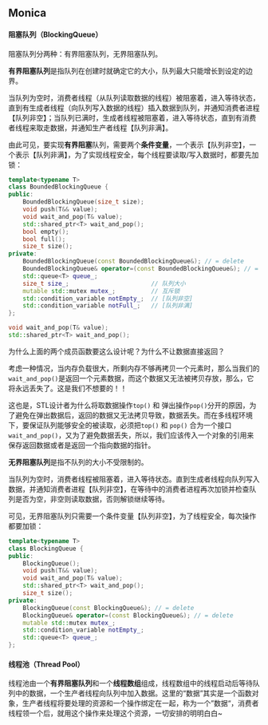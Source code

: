## Monica

#### 阻塞队列（BlockingQueue）

阻塞队列分两种：有界阻塞队列，无界阻塞队列。

**有界阻塞队列**是指队列在创建时就确定它的大小，队列最大只能增长到设定的边界。

​	当队列为空时，消费者线程（从队列读取数据的线程）被阻塞着，进入等待状态，直到有生成者线程（向队列写入数据的线程）插入数据到队列，并通知消费者进程【队列非空】；当队列已满时，生成者线程被阻塞着，进入等待状态，直到有消费者线程来取走数据，并通知生产者线程【队列非满】。

​	由此可见，要实现**有界阻塞**队列，需要两个**条件变量**，一个表示【队列非空】，一个表示【队列非满】，为了实现线程安全，每个线程要读取/写入数据时，都要先加锁：

```c++
template<typename T>
class BoundedBlockingQueue {
public:
    BoundedBlockingQueue(size_t size);
    void push(T&& value);
    void wait_and_pop(T& value);
    std::shared_ptr<T> wait_and_pop();
    bool empty();
    bool full();
    size_t size();
private:
    BoundedBlockingQueue(const BoundedBlockingQueue&); // = delete
    BoundedBlockingQueue& operator=(const BoundedBlockingQueue&); // = delete
    std::queue<T> queue_;
    size_t size_;                       // 队列大小
    mutable std::mutex mutex_;          // 互斥锁
    std::condition_variable notEmpty_;  // [队列非空]
    std::condition_variable notFull_;   // [队列非满]
};
```

```c++
void wait_and_pop(T& value);
std::shared_ptr<T> wait_and_pop();
```

为什么上面的两个成员函数要这么设计呢？为什么不让数据直接返回？

考虑一种情况，当内存负载很大，所剩内存不够再拷贝一个元素时，那么当我们的`wait_and_pop()`是返回一个元素数据，而这个数据又无法被拷贝存放，那么，它将永远丢失了。这是我们不想要的！！

这也是，STL设计者为什么将取数据操作`top()` 和 弹出操作`pop()`分开的原因，为了避免在弹出数据后，返回的数据又无法拷贝导致，数据丢失。而在多线程环境下，要保证队列能够安全的被读取，必须把`top()` 和 `pop()` 合为一个接口`wait_and_pop()`，又为了避免数据丢失，所以，我们应该传入一个对象的引用来保存返回数据或者是返回一个指向数据的指针。



**无界阻塞队列**是指不队列的大小不受限制的。

​	当队列为空时，消费者线程被阻塞着，进入等待状态。直到生成者线程向队列写入数据，并通知消费者进程【队列非空】，在等待中的消费者进程再次加锁并检查队列是否为空，非空则读取数据，否则解锁继续等待。

​	可见，无界阻塞队列只需要一个条件变量【队列非空】，为了线程安全，每次操作都要加锁：

```c++
template<typename T>
class BlockingQueue {
public:
    BlockingQueue();
    void push(T&& value);
    void wait_and_pop(T& value);
    std::shared_ptr<T> wait_and_pop();
    size_t size();
private:
    BlockingQueue(const BlockingQueue&); // = delete
    BlockingQueue& operator=(const BlockingQueue&); // = delete
	mutable std::mutex mutex_;
    std::condition_variable notEmpty_;
    std::queue<T> queue_;
};
```



#### 线程池（Thread Pool）

​	线程池由一个**有界阻塞队列**和一个**线程数组**组成，线程数组中的线程启动后等待队列中的数据，一个生产者线程向队列中加入数据。这里的“数据”其实是一个函数对象，生产者线程将要处理的资源和一个操作绑定在一起，称为一个”数据“，消费者线程领一个后，就用这个操作来处理这个资源，一切安排的明明白白~



